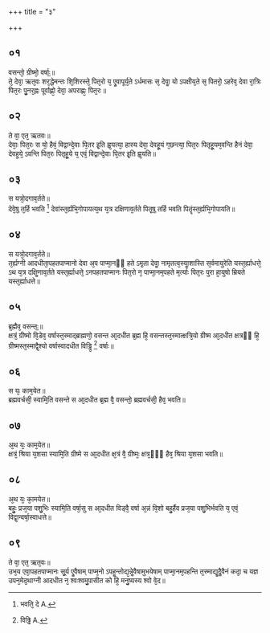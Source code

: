 +++
title = "३"

+++
## ०१
वसन्तो᳘ ग्रीष्मो᳘ वर्षाः᳟॥  
ते᳘ देवा᳘ ऋत᳘वः शर᳘द्धेमन्तः शि᳘शिरस्ते᳘ पित᳘रो य᳘ एॗवापूर्य᳘ते ऽर्धमासः स᳘ देवाॗ यो ऽपक्षीय᳘ते स᳘ पितरो᳘ ऽहरेव᳘ देवा रा᳘त्रिः पित᳘रः पु᳘नर᳘ह्नः पूर्वाह्णो᳘ देवा᳘ अपराह्णः᳘ पित᳘रः॥  
## ०२
ते वा᳘ एत᳘ ऋतवः॥  
देवाः᳘ पित᳘रः स यो᳘ हैवं᳘ विद्वान्दे᳘वाः पि᳘तर इ᳘ति ह्व᳘यत्या᳘ हास्य देवा᳘ देवहू᳘यं ग᳘छन्त्या᳘ पित᳘रः पितृहू᳘यम᳘वन्ति हैनं देवा᳘ देवहूये᳘ ऽवन्ति पित᳘रः पितृहू᳘ये य᳘ एवं᳘ विद्वान्दे᳘वाः पि᳘तर इ᳘ति ह्व᳘यति॥  
## ०३
स यत्रो᳘दगाव᳘र्तते॥  
देवे᳘षु त᳘र्हि भवति [^1] देवांस्त᳘र्ह्यभि᳘गोपायत्य᳘थ य᳘त्र दक्षिणाव᳘र्तते पितृ᳘षु तर्हि भवति पितॄंस्त᳘र्ह्यभि᳘गोपायति॥  

[^1]: भवति᳘ दे A.
## ०४
स यत्रो᳘दगाव᳘र्तते॥  
त᳘र्ह्यग्नी आदधीता᳘पहतपाप्मानो देवा अ᳘प पाप्मा᳘नᳫं हते ऽमृ᳘ता देवाॗ नामृतत्व᳘स्याॗशास्ति स᳘र्वमायुरेति यस्त᳘र्ह्याधत्ते᳘ ऽथ य᳘त्र दक्षिॗणाव᳘र्तते यस्त᳘र्ह्याधत्ते᳘ ऽनपहतपाप्मानः पित᳘रो न᳘ पाप्मा᳘नम᳘पहते म᳘र्त्याः पित᳘रः पुरा हा᳘युषो म्रियते यस्त᳘र्ह्याधत्ते॥  
## ०५
ब्र᳘ह्मैव᳘ वसन्तः᳟॥  
क्षत्रं᳘ ग्रीष्मो वि᳘डेव᳘ वर्षास्त᳘स्माद्ब्राह्मणो᳘ वसन्त आ᳘दधीत ब्र᳘ह्म हि᳘ वसन्तस्त᳘स्मात्क्षत्रि᳘यो ग्रीष्म आ᳘दधीत क्षत्रᳫं हि᳘ ग्रीष्मस्त᳘स्माद्वै᳘श्यो वर्षास्वादधीत विड्ढि᳘ [^2] वर्षाः॥  

[^2]: विढ्ढि A. 

## ०६
स यः᳘ काम᳘येत॥  
ब्रह्मवर्चसी᳘ स्यामि᳘ति वसन्ते स आ᳘दधीत ब्र᳘ह्म वै᳘ वसन्तो᳘ ब्रह्मवर्चसी᳘ हैव᳘ भवति॥  
## ०७
अ᳘थ यः᳘ काम᳘येत॥  
क्षत्रं᳘ श्रिया य᳘शसा स्यामि᳘ति ग्रीष्मे स आ᳘दधीत क्ष᳘त्रं वै᳘ ग्रीष्मः᳘ क्षत्र᳘ᳫं᳘ हैव᳘ श्रिया य᳘शसा भवति॥  
## ०८
अ᳘थ यः᳘ का᳘मयेत॥  
बहुः᳘ प्रज᳘या पशु᳘भिः स्यामि᳘ति वर्षा᳘सु स आ᳘दधीत विड्वै᳘ वर्षा अ᳘न्नं वि᳘शो बहु᳘र्हैव प्रज᳘या पशु᳘भिर्भवति य᳘ एवं᳘ विद्वा᳘न्वर्षा᳘स्वाधत्ते॥  
## ०९
ते वा᳘ एत᳘ ऋत᳘वः॥  
उभ᳘य एवा᳘पहतपाप्मानः सू᳘र्य एॗवैषाम् पाप्म᳘नो ऽपहॗन्तोद्य᳘न्नेॗवैषामुभयेषाम् पाप्मा᳘नम᳘पहन्ति त᳘स्माद्यॗदैॗवैनं कदा᳘ च यज्ञ उपन᳘मेद᳘थाग्नी आदधीत न᳘ श्वःश्वमु᳘पासीत को हि᳘ मनु᳘ष्यस्य श्वो वे᳘द॥  